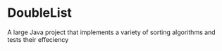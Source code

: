DoubleList
==========

A large Java project that implements a variety of sorting algorithms and tests their effeciency
